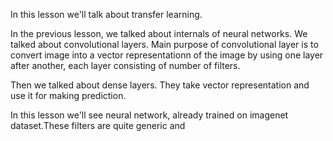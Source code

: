 In this lesson we'll talk about transfer learning.

In the previous lesson, we talked about internals of neural networks. We talked about convolutional layers. Main purpose of convolutional layer is to convert image into a vector representationn  of the image by using one layer after another, each layer consisting of number of filters. 

Then we talked about dense layers. They take vector representation and use it for making prediction. 

In this lesson we'll see neural network, already trained on imagenet dataset.These filters are quite generic and 